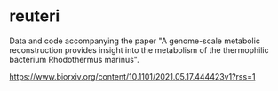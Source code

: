 # reuteri
Data and code accompanying the paper "A genome-scale metabolic reconstruction provides insight into the metabolism of the thermophilic bacterium Rhodothermus marinus".

https://www.biorxiv.org/content/10.1101/2021.05.17.444423v1?rss=1
